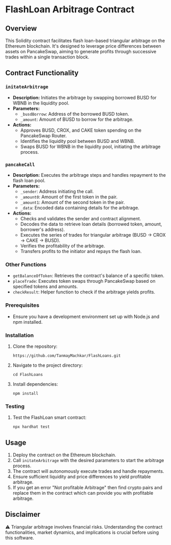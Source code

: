 # FlashLoan Arbitrage Contract

## Overview

This Solidity contract facilitates flash loan-based triangular arbitrage on the Ethereum blockchain. It's designed to leverage price differences between assets on PancakeSwap, aiming to generate profits through successive trades within a single transaction block.

## Contract Functionality

### `initateArbitrage`

- **Description:** Initiates the arbitrage by swapping borrowed BUSD for WBNB in the liquidity pool.
- **Parameters:**
  - `_busdBorrow`: Address of the borrowed BUSD token.
  - `_amount`: Amount of BUSD to borrow for the arbitrage.
- **Actions:**
  - Approves BUSD, CROX, and CAKE token spending on the PancakeSwap Router.
  - Identifies the liquidity pool between BUSD and WBNB.
  - Swaps BUSD for WBNB in the liquidity pool, initiating the arbitrage process.

### `pancakeCall`

- **Description:** Executes the arbitrage steps and handles repayment to the flash loan pool.
- **Parameters:**
  - `_sender`: Address initiating the call.
  - `_amount0`: Amount of the first token in the pair.
  - `_amount1`: Amount of the second token in the pair.
  - `_data`: Encoded data containing details for the arbitrage.
- **Actions:**
  - Checks and validates the sender and contract alignment.
  - Decodes the data to retrieve loan details (borrowed token, amount, borrower's address).
  - Executes the series of trades for triangular arbitrage (BUSD → CROX → CAKE → BUSD).
  - Verifies the profitability of the arbitrage.
  - Transfers profits to the initiator and repays the flash loan.

### Other Functions

- `getBalanceOfToken`: Retrieves the contract's balance of a specific token.
- `placeTrade`: Executes token swaps through PancakeSwap based on specified tokens and amounts.
- `checkResult`: Helper function to check if the arbitrage yields profits.

### Prerequisites

- Ensure you have a development environment set up with Node.js and npm installed.

### Installation

1. Clone the repository:
   ```
   https://github.com/TanmayMachkar/FlashLoans.git
   ```

2. Navigate to the project directory:
   ```
   cd FlashLoans
   ```

3. Install dependencies:
   ```
   npm install
   ```

### Testing
1. Test the FlashLoan smart contract:
   ```
   npx hardhat test
   ```

## Usage

1. Deploy the contract on the Ethereum blockchain.
2. Call `initateArbitrage` with the desired parameters to start the arbitrage process.
3. The contract will autonomously execute trades and handle repayments.
4. Ensure sufficient liquidity and price differences to yield profitable arbitrage.
5. If you get an error "Not profitable Arbitrage" then find crypto pairs and replace them in the contract which can provide you with profitable arbitrage.

## Disclaimer

⚠️ Triangular arbitrage involves financial risks. Understanding the contract functionalities, market dynamics, and implications is crucial before using this software.

